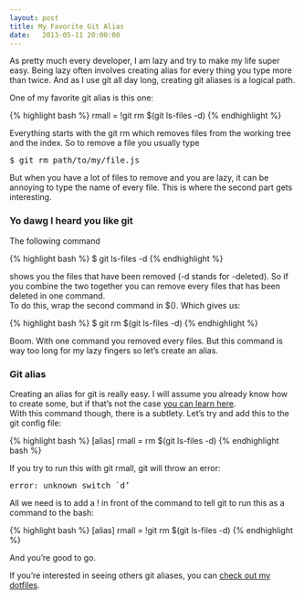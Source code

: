 ```yaml
---
layout: post
title: My Favorite Git Alias
date:   2013-05-11 20:00:00
---
```



<p>As pretty much every developer, I am lazy and try to make my life super easy. Being lazy often involves creating alias for every thing you type more than twice. And as I use git all day long, creating git aliases is a logical path.</p>
<p>One of my favorite git alias is this one:</p>
{% highlight bash %}
rmall = !git rm $(git ls-files -d)
{% endhighlight %}

<p>Everything starts with the <span class="inline-code">git rm</span> which removes files from the working tree and the index. So to remove a file you usually type</p>
<pre>$ git rm path/to/my/file.js</pre>
<p>But when you have a lot of files to remove and you are lazy, it can be annoying to type the name of every file. This is where the second part gets interesting.</p>

<h3>Yo dawg I heard you like git</h3>
<p>The following command</p>
{% highlight bash %}
$ git ls-files -d
{% endhighlight %}
<p>shows you the files that have been removed (-d stands for -deleted). So if you combine the two together you can remove every files that has been deleted in one command.
<br>To do this, wrap the second command in <span class="inline-code">$()</span>. Which gives us:</p>
{% highlight bash %}
$ git rm $(git ls-files -d)
{% endhighlight %}
<p>Boom. With one command you removed every files. But this command is way too long for my lazy fingers so let’s create an alias.</p>

<h3>Git alias</h3>
<p>Creating an alias for git is really easy. I will assume you already know how to create some, but if that’s not the case <a target="_blank" href="http://git-scm.com/book/en/Git-Basics-Tips-and-Tricks">you can learn here</a>.
<br>With this command though, there is a subtlety. Let’s try and add this to the git config file:</p>
{% highlight bash %}
[alias]
    rmall = rm $(git ls-files -d)
{% endhighlight bash %}
<p>If you try to run this with <span class="inline-code">git rmall</span>, git will throw an error:</p>
<pre>error: unknown switch `d’</pre>
<p>All we need is to add a <span class="inline-code">!</span> in front of the command to tell git to run this as a command to the bash:</p>
{% highlight bash %}
[alias]
    rmall = !git rm $(git ls-files -d)
{% endhighlight %}
<p>And you’re good to go.</p>
<p>If you’re interested in seeing others git aliases, you can <a target="_blank" href="https://github.com/romainberger/dotfiles">check out my dotfiles</a>.</p>
